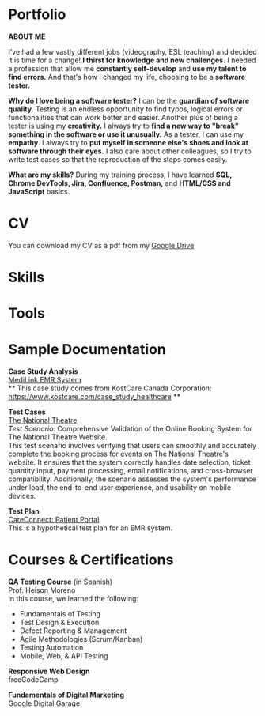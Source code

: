 # Portfolio

**ABOUT ME**

I’ve had a few vastly different jobs (videography, ESL teaching) and decided it is time for a change! **I thirst for knowledge and new challenges.** I needed a profession that allow me **constantly self-develop** and **use my talent to find errors.** And that's how I changed my life, choosing to be a **software tester.**

**Why do I love being a software tester?** I can be the **guardian of software quality.** Testing is an endless opportunity to find typos, logical errors or functionalities that can work better and easier. Another plus of being a tester is using my **creativity.** I always try to **find a new way to "break" something in the software or use it unusually.** As a tester, I can use my **empathy**. I always try to **put myself in someone else's shoes and look at software through their eyes.** I also care about other colleagues, so I try to write test cases so that the reproduction of the steps comes easily.

**What are my skills?** 
During my training process, I have learned **SQL, Chrome DevTools, Jira, Confluence, Postman,** and **HTML/CSS and JavaScript** basics.

# CV 
You can download my CV as a pdf from my <a href="https://docs.google.com/document/d/1j9QinwoZ8K-ntymsei4hTiu9kFAyx2YOP3E6pzIcgj8/edit?usp=sharing" target="_blank">Google Drive</a>

# Skills

# Tools 

# Sample Documentation 

**Case Study Analysis**
<br><a href="https://docs.google.com/document/d/1TPTgKSka5zFdngJpCqRETo3rdXfy1chCTJx3nCayf-s/edit?usp=sharing" target="_blank">MediLink EMR System</a>
<br>** This case study comes from KostCare Canada Corporation: <a href="https://www.kostcare.com/case_study_healthcare" target="_blank">https://www.kostcare.com/case_study_healthcare</a> **

**Test Cases**
<br><a href="https://docs.google.com/spreadsheets/d/1dKYxR1ICImuAcfk6Uwk42Ug9glBIyHWM23_Tl1jC8BI/edit?usp=sharing" target="_blank"> The National Theatre</a>
<br>_Test Scenario:_ Comprehensive Validation of the Online Booking System for The National Theatre Website.
<br>This test scenario involves verifying that users can smoothly and accurately complete the booking process for events on The National Theatre's website. It ensures that the system correctly handles date selection, ticket quantity input, payment processing, email notifications, and cross-browser compatibility. Additionally, the scenario assesses the system's performance under load, the end-to-end user experience, and usability on mobile devices.

**Test Plan**
<br><a href="https://docs.google.com/document/d/1cV1mT3A7L-W9IMZvjKvjpYLel8prJwcw9-HI8r4iWLk/edit?usp=sharing" target="_blank"> CareConnect: Patient Portal</a>
<br>This is a hypothetical test plan for an EMR system. 

# Courses & Certifications 
**QA Testing Course** (in Spanish)
<br>Prof. Heison Moreno 
<br>In this course, we learned the following: 
- Fundamentals of Testing
- Test Design & Execution
- Defect Reporting & Management
- Agile Methodologies (Scrum/Kanban)
- Testing Automation
- Mobile, Web, & API Testing

**Responsive Web Design** 
<br>freeCodeCamp 

**Fundamentals of Digital Marketing** 
<br>Google Digital Garage
